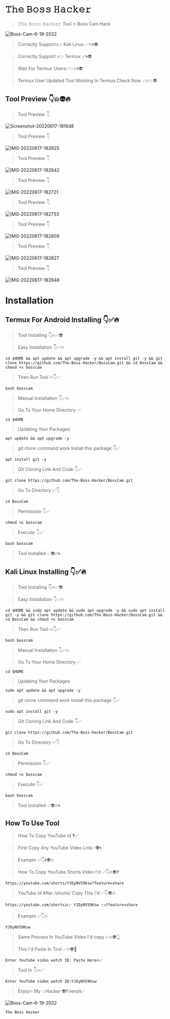 # 𝚃𝚑𝚎 𝙱𝚘𝚜𝚜 𝙷𝚊𝚌𝚔𝚎𝚛

> 𝚃𝚑𝚎 𝙱𝚘𝚜𝚜 𝙷𝚊𝚌𝚔𝚎𝚛 Tool 🔥 Boss Cam Hack

<img src="https://i.ibb.co/f2JjmWS/Boss-Cam-6-19-2022.png" alt="Boss-Cam-6-19-2022" border="0">

> Correctly Support:👉 Kali Linux ✅🔥🌀👽

> Correctly Support: 👉 Termux ✅🌀👽

> Wait For Termux Users✅💥🔥🌀👽

> Termux User Updated Tool Working In Termux Check Now ✅🔥💥👽

## Tool Preview 👇💥👽🔥

> Tool Preview 👇

<img src="https://i.ibb.co/qmsvJ0W/Screenshot-20220617-181648.jpg" alt="Screenshot-20220617-181648" border="0">

> Tool Preview 👇

<img src="https://i.ibb.co/ygxv3p7/IMG-20220617-182625.jpg" alt="IMG-20220617-182625" border="0">

> Tool Preview 👇

<img src="https://i.ibb.co/QXkNJHT/IMG-20220617-182642.jpg" alt="IMG-20220617-182642" border="0">

> Tool Preview 👇

<img src="https://i.ibb.co/Xy1WvkM/IMG-20220617-182721.jpg" alt="IMG-20220617-182721" border="0">

> Tool Preview 👇

<img src="https://i.ibb.co/6RT6DgM/IMG-20220617-182733.jpg" alt="IMG-20220617-182733" border="0">

> Tool Preview 👇

<img src="https://i.ibb.co/vBTSQ0C/IMG-20220617-182809.jpg" alt="IMG-20220617-182809" border="0">

> Tool Preview 👇

<img src="https://i.ibb.co/2YYWnB2/IMG-20220617-182827.jpg" alt="IMG-20220617-182827" border="0">

> Tool Preview 👇

<img src="https://i.ibb.co/t4qzKSL/IMG-20220617-182848.jpg" alt="IMG-20220617-182848" border="0">


# Installation

## Termux For Android Installing 👇✅🔥

> Tool Installing 👇🔥✅👽

> Easy Installation 👇✅🔥

```
cd $HOME && apt update && apt upgrade -y && apt install git -y && git clone https://github.com/The-Boss-Hacker/BossCam.git && cd BossCam && chmod +x bosscam
```

> Then Run Tool 🔥👇✅
```
bash bosscam
```
> Manual Installation 👇✅🔥

> Go To Your Home Directory ✅
```
cd $HOME
```
> Updating Your Packages 
```
apt update && apt upgrade -y
```
> git clone command work Install this package 👇✅
```
apt install git -y
```
> Git Cloning Link And Code 👇✅
```
git clone https://github.com/The-Boss-Hacker/BossCam.git
```
> Go To Directory ✅👇
```
cd BossCam
```
> Permission 👇✅
```
chmod +x bosscam
```
> Execute 👇✅
```
bash bosscam
```
> Tool Installed ✅👽🔥🌀


## Kali Linux Installing 👇✅🔥

> Tool Installing 👇🔥✅👽

> Easy Installation 👇✅🔥

```
cd $HOME && sudo apt update && sudo apt upgrade -y && sudo apt install git -y && git clone https://github.com/The-Boss-Hacker/BossCam.git && cd BossCam && chmod +x bosscam 
```

> Then Run Tool 🔥👇✅
```
bash bosscam
```
> Manual Installation 👇✅🔥

> Go To Your Home Directory ✅
```
cd $HOME
```
> Updating Your Packages 
```
sudo apt update && apt upgrade -y
```
> git clone command work Install this package 👇✅
```
sudo apt install git -y
```
> Git Cloning Link And Code 👇✅
```
git clone https://github.com/The-Boss-Hacker/BossCam.git
```
> Go To Directory ✅👇
```
cd BossCam
```
> Permission 👇✅
```
chmod +x bosscam
```
> Execute 👇✅
```
bash bosscam
```
> Tool Installed ✅👽🔥🌀

## How To Use Tool 


> How To Copy YouTube Id ❓✅

>First Copy Any YouTube Video Link✅👽🌀

> Example ✅👇🌀👽🔥

> How To Copy YouTube Shorts Video I'd ✅👇🔥👽❓

```
https://youtube.com/shorts/YJDyNV59Ksw?feature=share
```

> YouTube Id After /shorts/ Copy This I'd ✅👇👽🔥

```
https://youtube.com/shorts/👉 YJDyNV59Ksw 👈?feature=share
```

> Example ✅👇🔥

```
YJDyNV59Ksw
```
> Same Process In YouTube Video I'd copy ✅🔥👽👆

> This I'd Paste In Tool ✅🔥👽💯

```
Enter YouTube video watch ID: Paste Here🔥✅
```

> Tool In 👇🔥✅

```
Enter YouTube video watch ID:YJDyNV59Ksw
```

> Enjoy🔥 My 💥Hacker 👽Friends✅

<img src="https://i.ibb.co/f2JjmWS/Boss-Cam-6-19-2022.png" alt="Boss-Cam-6-19-2022" border="0">

```
𝚃𝚑𝚎 𝙱𝚘𝚜𝚜 𝙷𝚊𝚌𝚔𝚎𝚛
```
